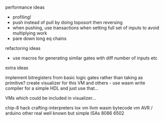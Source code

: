 performance ideas

- profiling!
- push instead of pull by doing toposort then reversing
- when pushing, use transactions when setting full set of inputs to avoid multiplying work
- pare down long eq chains

refactoring ideas

- use macros for generating similar gates with diff number of inputs etc

extra ideas

implement bitregisters from basic logic gates rather than taking as primitive?
create visualizer for this VM and others - use wasm
write compiler for a simple HDL and just use that...

VMs which could be included in visualizer...

chip-8
hack
crafting-interpreters lox vm
llvm
wasm bytecode vm
AVR / arduino
other real well known but simple ISAs
8086
6502
